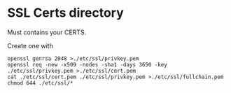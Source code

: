 # SSL Certs directory

Must contains your CERTS.

Create one with

    openssl genrsa 2048 >./etc/ssl/privkey.pem
    openssl req -new -x509 -nodes -sha1 -days 3650 -key ./etc/ssl/privkey.pem >./etc/ssl/cert.pem
    cat ./etc/ssl/cert.pem ./etc/ssl/privkey.pem >./etc/ssl/fullchain.pem
    chmod 644 ./etc/ssl/*
